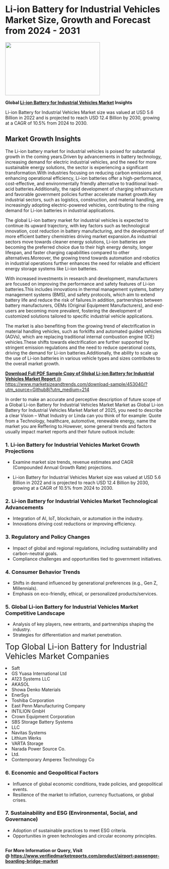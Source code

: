 <H1>Li-ion Battery for Industrial Vehicles Market Size, Growth and Forecast from 2024 - 2031</H1><img class="aligncenter size-medium wp-image-584254" src="https://thirdeyenews.in/wp-content/uploads/2024/09/Global-Market-Research-300x168.jpeg" alt="" width="300" height="168" /><p><strong>Global&nbsp;<a href="https://www.marketsizeandtrends.com/download-sample/453040/?utm_source=Github8j?utm_medium=214">Li-ion Battery for Industrial Vehicles Market</a> Insights</strong></p><p>Li-ion Battery for Industrial Vehicles Market size was valued at USD 5.6 Billion in 2022 and is projected to reach USD 12.4 Billion by 2030, growing at a CAGR of 10.5% from 2024 to 2030.</p><p><h2>Market Growth Insights</h2> The Li-ion battery market for industrial vehicles is poised for substantial growth in the coming years.Driven by advancements in battery technology, increasing demand for electric industrial vehicles, and the need for more sustainable energy solutions, the sector is experiencing a significant transformation.With industries focusing on reducing carbon emissions and enhancing operational efficiency, Li-ion batteries offer a high-performance, cost-effective, and environmentally friendly alternative to traditional lead-acid batteries.Additionally, the rapid development of charging infrastructure and favorable government policies further accelerate market growth.Key industrial sectors, such as logistics, construction, and material handling, are increasingly adopting electric-powered vehicles, contributing to the rising demand for Li-ion batteries in industrial applications.<a href="#"></a> <p>The global Li-ion battery market for industrial vehicles is expected to continue its upward trajectory, with key factors such as technological innovation, cost reduction in battery manufacturing, and the development of more efficient battery chemistries driving market expansion.As industrial sectors move towards cleaner energy solutions, Li-ion batteries are becoming the preferred choice due to their high energy density, longer lifespan, and faster charging capabilities compared to other alternatives.Moreover, the growing trend towards automation and robotics in industrial operations further enhances the need for reliable and efficient energy storage systems like Li-ion batteries.</p> <p>With increased investments in research and development, manufacturers are focused on improving the performance and safety features of Li-ion batteries.This includes innovations in thermal management systems, battery management systems (BMS), and safety protocols, which aim to extend battery life and reduce the risk of failures.In addition, partnerships between battery manufacturers, OEMs (Original Equipment Manufacturers), and end-users are becoming more prevalent, fostering the development of customized solutions tailored to specific industrial vehicle applications.</p> <p>The market is also benefiting from the growing trend of electrification in material handling vehicles, such as forklifts and automated guided vehicles (AGVs), which are replacing traditional internal combustion engine (ICE) vehicles.These shifts towards electrification are further supported by stringent emission regulations and the need to reduce operational costs, driving the demand for Li-ion batteries.Additionally, the ability to scale up the use of Li-ion batteries in various vehicle types and sizes contributes to the overall market growth.</p> <a href="#"></p><p><span class=""><strong>Download Full PDF Sample Copy of Global Li-ion Battery for Industrial Vehicles Market Report</strong> @ <a href="https://www.marketsizeandtrends.com/download-sample/453040/?utm_source=Github8j?utm_medium=214" target="_blank">https://www.marketsizeandtrends.com/download-sample/453040/?utm_source=Github8j?utm_medium=214</a></span></p><p>In order to make an accurate and perceptive description of future scope of a Global&nbsp;Li-ion Battery for Industrial Vehicles Market Market as Global&nbsp;Li-ion Battery for Industrial Vehicles Market Market of 2025, you need to describe a clear Vision &ndash; What Industry or Linda can you think of for example: Quote from a Technology, healthcare, automotive, renewable energy, name the market you are Reffering to.However, some general trends and factors usually impact market reports and their future outlook include:</p><h3>1.&nbsp;<strong>Li-ion Battery for Industrial Vehicles Market Growth Projections</strong></h3><ul><li>Examine market size trends, revenue estimates and CAGR (Compounded Annual Growth Rate) projections.</li><li><p>Li-ion Battery for Industrial Vehicles Market size was valued at USD 5.6 Billion in 2022 and is projected to reach USD 12.4 Billion by 2030, growing at a CAGR of 10.5% from 2024 to 2030.</p></li></ul><h3>2.&nbsp;<strong>Li-ion Battery for Industrial Vehicles Market Technological Advancements</strong></h3><ul><li>Integration of AI, IoT, blockchain, or automation in the industry.</li><li>Innovations driving cost reductions or improving efficiency.</li></ul><h3>3.&nbsp;<strong>Regulatory and Policy Changes</strong></h3><ul><li>Impact of global and regional regulations, including sustainability and carbon-neutral goals.</li><li>Compliance challenges and opportunities tied to government initiatives.</li></ul><h3>4.&nbsp;<strong>Consumer Behavior Trends</strong></h3><ul><li>Shifts in demand influenced by generational preferences (e.g., Gen Z, Millennials).</li><li>Emphasis on eco-friendly, ethical, or personalized products/services.</li></ul><h3>5.&nbsp;<strong>Global Li-ion Battery for Industrial Vehicles Market Competitive Landscape</strong></h3><ul><li>Analysis of key players, new entrants, and partnerships shaping the industry.</li><li>Strategies for differentiation and market penetration.</li></ul><p data-pm-slice="1 1 []"><span style="color: inherit; font-family: inherit; font-size: 25px;">Top Global Li-ion Battery for Industrial Vehicles Market Companies</span></p><div class="" data-test-id=""><p><li>Saft</li><li> GS Yuasa International Ltd</li><li> A123 Systems LLC</li><li> AKASOL</li><li> Showa Denko Materials</li><li> EnerSys</li><li> Toshiba Corporation</li><li> East Penn Manufacturing Company</li><li> INTILION GmbH</li><li> Crown Equipment Corporation</li><li> SBS Storage Battery Systems</li><li> LLC</li><li> Navitas Systems</li><li> Lithium Werks</li><li> VARTA Storage</li><li> Narada Power Source Co.</li><li> Ltd.</li><li> Contemporary Amperex Technology Co</li></p></div><h3>6.&nbsp;<strong>Economic and Geopolitical Factors</strong></h3><ul><li>Influence of global economic conditions, trade policies, and geopolitical events.</li><li>Resilience of the market to inflation, currency fluctuations, or global crises.</li></ul><h3>7.&nbsp;<strong>Sustainability and ESG (Environmental, Social, and Governance)</strong></h3><ul><li>Adoption of sustainable practices to meet ESG criteria.</li><li>Opportunities in green technologies and circular economy principles.</li></ul><h2><strong style="font-size: 14px;">For More Information or Query, Visit @&nbsp;</strong><a style="background-color: #ffffff; font-size: 14px;" href="https://www.marketsizeandtrends.com/report/li-ion-battery-for-industrial-vehicles-market/" target="_blank">https://www.verifiedmarketreports.com/product/airport-passenger-boarding-bridge-market</a></h2>